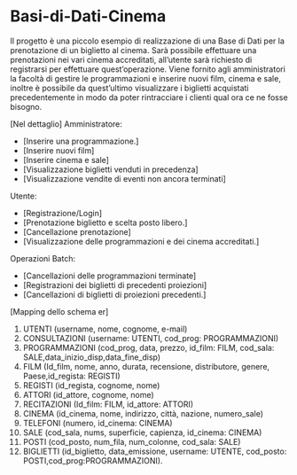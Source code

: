 # Basi-di-Dati-Cinema

Il progetto è una piccolo esempio di realizzazione di una Base di Dati per la prenotazione di un biglietto al cinema.
Sarà possibile effettuare una prenotazioni nei vari cinema accreditati,
all’utente sarà richiesto di registrarsi per effettuare quest’operazione.
Viene fornito agli amministratori la facoltà di gestire le programmazioni
e inserire nuovi film, cinema e sale, inoltre è possibile da quest’ultimo
visualizzare i biglietti acquistati precedentemente in modo da poter
rintracciare i clienti qual ora ce ne fosse bisogno.

[Nel dettaglio]
Amministratore:
<ul><li>[Inserire una programmazione.]</li>
<li>[Inserire nuovi film]</li>
<li> [Inserire cinema e sale]</i>
<li>[Visualizzazione biglietti venduti in precedenza]</li>
<li> [Visualizzazione vendite di eventi non ancora terminati]</li></ul>
Utente:
 <ul><li>[Registrazione/Login]
<li>[Prenotazione biglietto e scelta posto libero.]</li>
<li>[Cancellazione prenotazione]</li>
<li>[Visualizzazione delle programmazioni e dei cinema accreditati.]</li></ul>
Operazioni Batch:
<ul><li>[Cancellazioni delle programmazioni terminate]</li>
<li> [Registrazioni dei biglietti di precedenti proiezioni]</li>
<li>[Cancellazioni di biglietti di proiezioni precedenti.]</ul>


[Mapping dello schema er]

<ol><li>UTENTI (username, nome, cognome, e-mail)</li>
<li>CONSULTAZIONI (username: UTENTI, cod_prog: PROGRAMMAZIONI)</li>
<li>PROGRAMMAZIONI (cod_prog, data, prezzo, id_film: FILM, cod_sala: SALE,data_inizio_disp,data_fine_disp)</li>
<li>FILM (Id_film, nome, anno, durata, recensione, distributore, genere, Paese,id_regista: REGISTI)</li>
<li>REGISTI (id_regista, cognome, nome)</li>
<li>ATTORI (id_attore, cognome, nome)</li>
<li>RECITAZIONI (Id_film: FILM, id_attore: ATTORI)</li>
<li>CINEMA (id_cinema, nome, indirizzo, città, nazione, numero_sale)</li>
<li>TELEFONI (numero, id_cinema: CINEMA)</li>
<li>SALE (cod_sala, nums, superficie, capienza, id_cinema: CINEMA)</li>
<li>POSTI (cod_posto, num_fila, num_colonne, cod_sala: SALE)</li>
<li>BIGLIETTI (id_biglietto, data_emissione, username: UTENTE, cod_posto: POSTI,cod_prog:PROGRAMMAZIONI).</li></ol>
